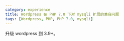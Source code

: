 ```yaml
---
category: experience
title: Wordpress 在 PHP 7.0 下对 mysqli 扩展的兼容问题
tags: [Wordpress, PHP, PHP 7.0, mysqli]
---
```


升级 wordpress 到 3.9+。
